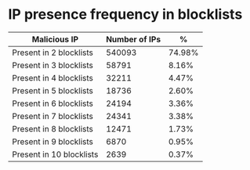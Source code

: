 # IP presence frequency in blocklists
| Malicious IP | Number of IPs | % |
|----|----|----|
| Present in 2 blocklists | 540093 | 74.98% |
| Present in 3 blocklists | 58791 | 8.16% |
| Present in 4 blocklists | 32211 | 4.47% |
| Present in 5 blocklists | 18736 | 2.60% |
| Present in 6 blocklists | 24194 | 3.36% |
| Present in 7 blocklists | 24341 | 3.38% |
| Present in 8 blocklists | 12471 | 1.73% |
| Present in 9 blocklists | 6870 | 0.95% |
| Present in 10 blocklists | 2639 | 0.37% |

